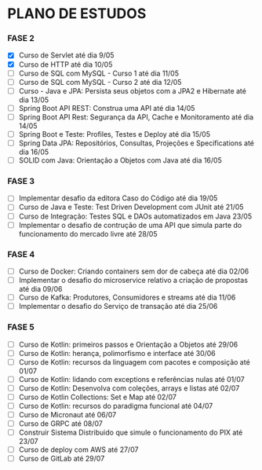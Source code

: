 # PLANO DE ESTUDOS

### FASE 2

* [X] Curso de Servlet até dia 9/05
* [X] Curso de HTTP até dia 10/05
* [ ] Curso de SQL com MySQL - Curso 1 até dia 11/05
* [ ] Curso de SQL com MySQL - Curso 2 até dia 12/05
* [ ] Curso - Java e JPA: Persista seus objetos com a JPA2 e Hibernate até dia 13/05
* [ ] Spring Boot API REST: Construa uma API até dia 14/05
* [ ] Spring Boot API Rest: Segurança da API, Cache e Monitoramento até dia 14/05
* [ ] Spring Boot e Teste: Profiles, Testes e Deploy até dia 15/05
* [ ] Spring Data JPA: Repositórios, Consultas, Projeções e Specifications até dia 16/05
* [ ] SOLID com Java: Orientação a Objetos com Java até dia 16/05

### FASE 3

* [ ] Implementar desafio da editora Caso do Código até dia 19/05
* [ ] Curso de Java e Teste: Test Driven Development com JUnit até 21/05
* [ ] Curso de Integração: Testes SQL e DAOs automatizados em Java 23/05
* [ ] Implementar o desafio de contrução de uma API que simula parte do funcionamento do mercado livre até 28/05

### FASE 4

* [ ] Curso de Docker: Criando containers sem dor de cabeça até dia 02/06
* [ ] Implementar o desafio do microservice relativo a criação de propostas até dia 09/06
* [ ] Curso de Kafka: Produtores, Consumidores e streams até dia 11/06
* [ ] Implementar o desafio do Serviço de transação até dia 25/06

### FASE 5

* [ ] Curso de Kotlin: primeiros passos e Orientação a Objetos até 29/06
* [ ] Curso de Kotlin: herança, polimorfismo e interface até 30/06
* [ ] Curso de Kotlin: recursos da linguagem com pacotes e composição até 01/07
* [ ] Curso de Kotlin: lidando com exceptions e referências nulas até 01/07
* [ ] Curso de Kotlin: Desenvolva com coleções, arrays e listas até 02/07
* [ ] Curso de Kotlin Collections: Set e Map até 02/07
* [ ] Curso de Kotlin: recursos do paradigma funcional até 04/07
* [ ] Curso de Micronaut até 06/07
* [ ] Curso de GRPC até 08/07
* [ ] Construir Sistema Distribuido que simule o funcionamento do PIX até 23/07
* [ ] Curso de deploy com AWS até 27/07
* [ ] Curso de GitLab até 29/07
